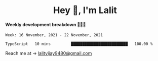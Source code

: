 <h1 align="center">Hey 👋, I'm Lalit</h1>

#### Weekly development breakdown 👨🏻‍💻
<!--START_SECTION:waka-->
```text
Week: 16 November, 2021 - 22 November, 2021

TypeScript   10 mins         █████████████████████████   100.00 % 
```
<!--END_SECTION:waka-->

Reach me at → lalitvijay9480@gmail.com
